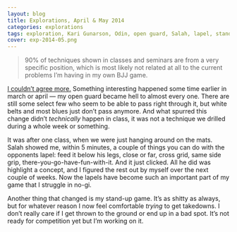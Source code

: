 ```yaml
---
layout: blog
title: Explorations, April & May 2014
categories: explorations
tags: exploration, Kari Gunarson, Odin, open guard, Salah, lapel, stand up, judo
cover: exp-2014-05.png
---
```

> 90% of techniques shown in classes and seminars are from a very specific position, which is most likely not related at all to the current problems I’m having in my own BJJ game.

[I couldn’t agree more.](http://odinfightwear.com/a-new-approach-to-learning-brazilian-jiu-jitsu/) Something interesting happened some time earlier in march or april — my open guard became hell to almost every one. There are still some select few who seem to be able to pass right through it, but white belts and most blues just don’t pass anymore. And what spurred this change didn’t *technically* happen in class, it was not a technique we drilled during a whole week or something.

It was after one class, when we were just hanging around on the mats. Salah showed me, within 5 minutes, a couple of things you can do with the opponents lapel: feed it below his legs, close or far, cross grid, same side grip, there-you-go-have-fun-with-it. And it just clicked. All he did was highlight a concept, and I figured the rest out by myself over the next couple of weeks. Now the lapels have become such an important part of my game that I struggle in no-gi.

Another thing that changed is my stand-up game. It’s as shitty as always, but for whatever reason I now feel comfortable *trying* to get takedowns. I don’t really care if I get thrown to the ground or end up in a bad spot. It’s not ready for competition yet but I’m working on it.